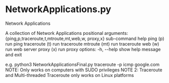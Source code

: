 # NetworkApplications.py
Network Applications

A collection of Network Applications
positional arguments:
  {ping,p,traceroute,t,mtroute,mt,web,w, proxy,x}
                      sub-command help 
ping (p)                      run ping
traceroute (t)          run traceroute
mtroute (mt)            run traceroute
web (w)                 run web server
proxy (x)               run proxy
options:
-h, --help
show help message and exit

e.g. python3 NetworkApplicationsFinal.py traceroute -p icmp google.com
NOTE: Only works on computers with SUDO privileges
NOTE 2: Traceroute and Multi-threaded Traceroute only works on Linux platforms
